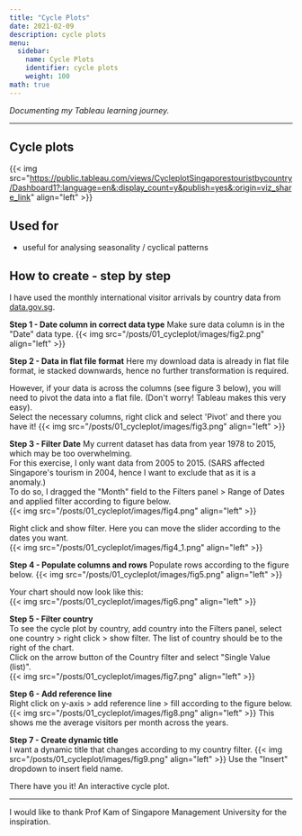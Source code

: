 ```yaml
---
title: "Cycle Plots"
date: 2021-02-09
description: cycle plots
menu:
  sidebar:
    name: Cycle Plots
    identifier: cycle plots
    weight: 100
math: true
---
```


*Documenting my Tableau learning journey.*

---

## Cycle plots
{{< img src="https://public.tableau.com/views/CycleplotSingaporestouristbycountry/Dashboard1?:language=en&:display_count=y&publish=yes&:origin=viz_share_link" align="left" >}}

## Used for 
- useful for analysing seasonality / cyclical patterns

## How to create - step by step
I have used the monthly international visitor arrivals by country data from [data.gov.sg](https://data.gov.sg/dataset/total-visitor-international-arrivals-to-singapore?resource_id=83063203-ff81-4764-a9dc-c4e209921fe7).

**Step 1 - Date column in correct data type**
Make sure data column is in the "Date" data type.
{{< img src="/posts/01_cycleplot/images/fig2.png" align="left" >}}

**Step 2 - Data in flat file format**
Here my download data is already in flat file format, ie stacked downwards, hence no further transformation is required.  

However, if your data is across the columns (see figure 3 below), you will need to pivot the data into a flat file. (Don't worry! Tableau makes this very easy).  
Select the necessary columns, right click and select 'Pivot' and there you have it!
{{< img src="/posts/01_cycleplot/images/fig3.png" align="left" >}}

**Step 3 -  Filter Date**
My current dataset has data from year 1978 to 2015, which may be too overwhelming.  
For this exercise, I only want data from 2005 to 2015. (SARS affected Singapore's tourism in 2004, hence I want to exclude that as it is a anomaly.)  
To do so, I dragged the "Month" field to the Filters panel > Range of Dates and applied filter according to figure below.  
{{< img src="/posts/01_cycleplot/images/fig4.png" align="left" >}}  
  
Right click and show filter. Here you can move the slider according to the dates you want.  
{{< img src="/posts/01_cycleplot/images/fig4_1.png" align="left" >}}


**Step 4 - Populate columns and rows**
Populate rows according to the figure below. 
{{< img src="/posts/01_cycleplot/images/fig5.png" align="left" >}}

Your chart should now look like this:  
{{< img src="/posts/01_cycleplot/images/fig6.png" align="left" >}}

**Step 5 - Filter country**  
To see the cycle plot by country, add country into the Filters panel, select one country > right click > show filter. The list of country should be to the right of the chart.  
Click on the arrow button of the Country filter and select "Single Value (list)".  
{{< img src="/posts/01_cycleplot/images/fig7.png" align="left" >}}

**Step 6 - Add reference line**  
Right click on y-axis > add reference line > fill according to the figure below.  
{{< img src="/posts/01_cycleplot/images/fig8.png" align="left" >}}
This shows me the average visitors per month across the years.  

**Step 7 - Create dynamic title**  
I want a dynamic title that changes according to my country filter. 
{{< img src="/posts/01_cycleplot/images/fig9.png" align="left" >}}
Use the "Insert" dropdown to insert field name.

There have you it! An interactive cycle plot.

---
I would like to thank Prof Kam of Singapore Management University for the inspiration.
